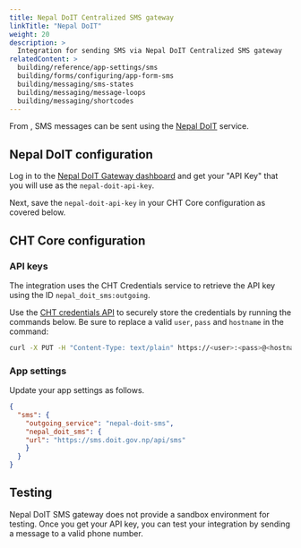 ```yaml
---
title: Nepal DoIT Centralized SMS gateway
linkTitle: "Nepal DoIT"
weight: 20
description: >
  Integration for sending SMS via Nepal DoIT Centralized SMS gateway
relatedContent: >
  building/reference/app-settings/sms
  building/forms/configuring/app-form-sms
  building/messaging/sms-states
  building/messaging/message-loops
  building/messaging/shortcodes
---
```



From <CHT version>, SMS messages can be sent using the [Nepal DoIT](https://sms.doit.gov.np) service.

## Nepal DoIT configuration

Log in to the [Nepal DoIT Gateway dashboard](https://sms.doit.gov.np) and get your "API Key" that you will use as the `nepal-doit-api-key`.

Next, save the `nepal-doit-api-key` in your CHT Core configuration as covered below.

## CHT Core configuration

### API keys

The integration uses the CHT Credentials service to retrieve the API key using the ID `nepal_doit_sms:outgoing`.

Use the [CHT credentials API](/apps/reference/api#put-apiv1credentials) to securely store the credentials by running the commands below. Be sure to replace a valid `user`, `pass` and `hostname` in the command:

```sh
curl -X PUT -H "Content-Type: text/plain" https://<user>:<pass>@<hostname>/api/v1/credentials/nepal_doit_sms:outgoing -d 'nepal-doit-api-key'`
```
### App settings

Update your app settings as follows.

```json
{
  "sms": {
    "outgoing_service": "nepal-doit-sms",
    "nepal_doit_sms": {
    "url": "https://sms.doit.gov.np/api/sms"
    }
  }
}
```

## Testing

Nepal DoIT SMS gateway does not provide a sandbox environment for testing. Once you get your API key, you can test your integration by sending a message to a valid phone number.